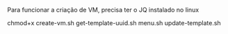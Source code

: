 Para funcionar a criação de VM, precisa ter o JQ instalado no linux

chmod+x create-vm.sh get-template-uuid.sh menu.sh update-template.sh
